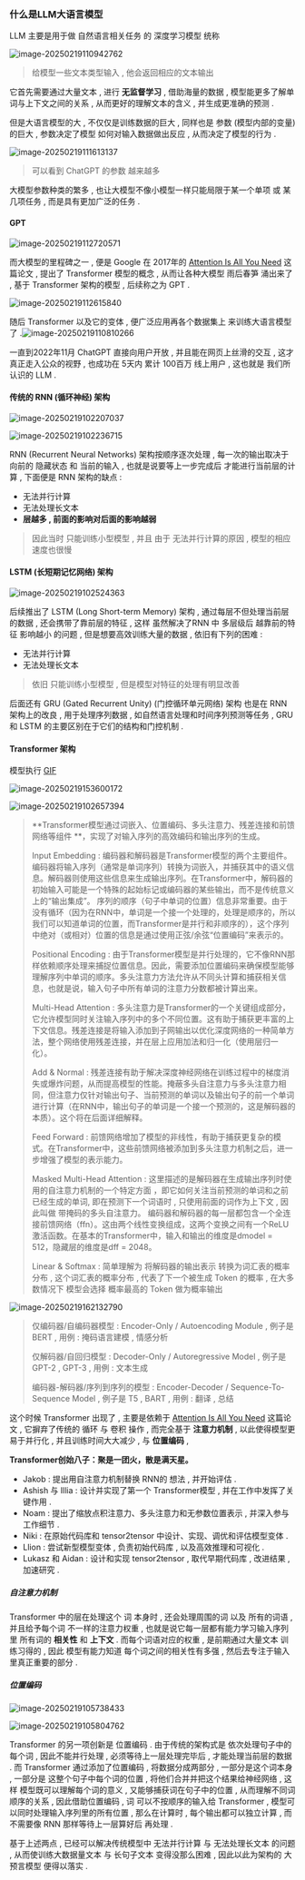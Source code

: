 ### 什么是LLM大语言模型

LLM 主要是用于做 自然语言相关任务 的 深度学习模型 统称

![image-20250219110942762](什么是LLM大语言模型.assets/image-20250219110942762.png)

>  给模型一些文本类型输入 , 他会返回相应的文本输出 

它首先需要通过大量文本 , 进行 **无监督学习** , 借助海量的数据 , 模型能更多了解单词与上下文之间的关系 , 从而更好的理解文本的含义 , 并生成更准确的预测 .


但是大语言模型的大 , 不仅仅是训练数据的巨大 , 同样也是 参数 (模型内部的变量) 的巨大 , 参数决定了模型 如何对输入数据做出反应 , 从而决定了模型的行为 .

![image-20250219111613137](什么是LLM大语言模型.assets/image-20250219111613137.png)

> 可以看到 ChatGPT 的参数 越来越多

大模型参数种类的繁多 , 也让大模型不像小模型一样只能局限于某一个单项 或 某几项任务 , 而是具有更加广泛的任务 .

#### GPT

![image-20250219112720571](什么是LLM大语言模型.assets/image-20250219112720571.png)

而大模型的里程碑之一 , 便是 Google 在 2017年的 [Attention Is All You Need][Attention Is All You Need] 这篇论文 , 提出了 Transformer 模型的概念 , 从而让各种大模型 雨后春笋 涌出来了 , 基于 Transformer 架构的模型 , 后续称之为 GPT .

![image-20250219112615840](什么是LLM大语言模型.assets/image-20250219112615840.png)

随后 Transformer 以及它的变体 , 便广泛应用再各个数据集上 来训练大语言模型了 .![image-20250219110810266](什么是LLM大语言模型.assets/image-20250219110810266.png)


一直到2022年11月 ChatGPT 直接向用户开放 , 并且能在网页上丝滑的交互 , 这才真正走入公众的视野 , 也成功在 5天内 累计 100百万 线上用户 , 这也就是 我们所认识的 LLM . 



#### 传统的 RNN (循环神经) 架构



![image-20250219102207037](什么是LLM大语言模型.assets/image-20250219102207037.png)

![image-20250219102236715](什么是LLM大语言模型.assets/image-20250219102236715.png)

RNN (Recurrent Neural Networks) 架构按顺序逐次处理 , 每一次的输出取决于向前的 隐藏状态 和 当前的输入 , 也就是说要等上一步完成后 才能进行当前层的计算 , 下面便是 RNN 架构的缺点 :

- 无法并行计算
- 无法处理长文本 
- **层越多 , 前面的影响对后面的影响越弱**

> 因此当时 只能训练小型模型 , 并且 由于 无法并行计算的原因 , 模型的相应速度也很慢 



#### LSTM (长短期记忆网络) 架构

![image-20250219102524363](什么是LLM大语言模型.assets/image-20250219102524363.png)

后续推出了 LSTM (Long Short-term Memory) 架构 , 通过每层不但处理当前层的数据 , 还会携带了靠前层的特征 , 这样 虽然解决了RNN 中 多层级后 越靠前的特征 影响越小 的问题 , 但是想要高效训练大量的数据 , 依旧有下列的困难 :

- 无法并行计算
- 无法处理长文本
> 依旧 只能训练小型模型 , 但是模型对特征的处理有明显改善



后面还有 GRU  (Gated Recurrent Unity) (门控循环单元网络) 架构 也是在 RNN 架构上的改良 , 用于处理序列数据 , 如自然语言处理和时间序列预测等任务 , GRU 和 LSTM 的主要区别在于它们的结构和门控机制 .



#### Transformer 架构

模型执行 [GIF](什么是LLM大语言模型.assets/Transformer架构.gif)

![image-20250219153600172](什么是LLM大语言模型.assets/image-20250219153600172.png)

![image-20250219102657394](什么是LLM大语言模型.assets/image-20250219102657394.png)

>**Transformer模型通过词嵌入、位置编码、多头注意力、残差连接和前馈网络等组件 **，实现了对输入序列的高效编码和输出序列的生成。
>
>Input Embedding : 编码器和解码器是Transformer模型的两个主要组件。编码器将输入序列（通常是单词序列）转换为词嵌入，并捕获其中的语义信息。解码器则使用这些信息来生成输出序列。在Transformer中，解码器的初始输入可能是一个特殊的起始标记或编码器的某些输出，而不是传统意义上的“输出集成”。 序列的顺序（句子中单词的位置）信息非常重要。由于没有循环（因为在RNN中，单词是一个接一个处理的，处理是顺序的，所以我们可以知道单词的位置，而Transformer是并行和非顺序的），这个序列中绝对（或相对）位置的信息是通过使用正弦/余弦“位置编码”来表示的。
>
>Positional Encoding : 由于Transformer模型是并行处理的，它不像RNN那样依赖顺序处理来捕捉位置信息。因此，需要添加位置编码来确保模型能够理解序列中单词的顺序。多头注意力方法允许从不同头计算和捕获相关信息，也就是说，输入句子中所有单词的注意力分数都被计算出来。
>
>Multi-Head Attention : 多头注意力是Transformer的一个关键组成部分，它允许模型同时关注输入序列中的多个不同位置。这有助于捕获更丰富的上下文信息。残差连接是将输入添加到子网输出以优化深度网络的一种简单方法，整个网络使用残差连接，并在层上应用加法和归一化（使用层归一化）。
>
>Add & Normal : 残差连接有助于解决深度神经网络在训练过程中的梯度消失或爆炸问题，从而提高模型的性能。掩蔽多头自注意力与多头注意力相同，但注意力仅针对输出句子、当前预测的单词以及输出句子的前一个单词进行计算（在RNN中，输出句子的单词是一个接一个预测的，这是解码器的本质）。这个将在后面详细解释。
>
>Feed Forward : 前馈网络增加了模型的非线性，有助于捕获更复杂的模式。在Transformer中，这些前馈网络被添加到多头注意力机制之后，进一步增强了模型的表示能力。
>
>Masked Multi-Head Attention : 这里描述的是解码器在生成输出序列时使用的自注意力机制的一个特定方面 ，即它如何关注当前预测的单词和之前已经生成的单词, 即在预测下一个词语时 , 只使用前面的词作为上下文 , 因此叫做 带掩码的多头自注意力。 编码器和解码器的每一层都包含一个全连接前馈网络（ffn）。这由两个线性变换组成，这两个变换之间有一个ReLU激活函数。在基本的Transformer中，输入和输出的维度是dmodel = 512，隐藏层的维度是dff = 2048。
>
>Linear & Softmax : 简单理解为 将解码器的输出表示 转换为词汇表的概率分布 , 这个词汇表的概率分布 , 代表了下一个被生成 Token 的概率 , 在大多数情况下 模型会选择 概率最高的 Token 做为概率输出

![image-20250219162132790](什么是LLM大语言模型.assets/image-20250219162132790.png)

>仅编码器/自编码器模型 : Encoder-Only / Autoencoding Module , 例子是 BERT , 用例 : 掩码语言建模 , 情感分析
>
>仅解码器/自回归模型 : Decoder-Only / Autoregressive Model , 例子是 GPT-2 , GPT-3 , 用例 : 文本生成
>
>编码器-解码器/序列到序列的模型 : Encoder-Decoder / Sequence-To-Sequence Model , 例子是 T5 , BART , 用例 : 翻译 , 总结



这个时候 Transformer 出现了 , 主要是依赖于 [Attention Is All You Need][Attention Is All You Need] 这篇论文 , 它摒弃了传统的 循环 与 卷积 操作 , 而完全基于 **注意力机制**  , 以此使得模型更易于并行化 , 并且训练时间大大减少 , 与 **位置编码** , 

**Transformer创始八子：聚是一团火，散是满天星。**

- Jakob : 提出用自注意力机制替换 RNN的 想法 , 并开始评估 .
- Ashish 与 Illia : 设计并实现了第一个 Transformer模型 , 并在工作中发挥了关键作用 .
- Noam : 提出了缩放点积注意力、多头注意力和无参数位置表示 , 并深入参与工作细节 .
- Niki : 在原始代码库和 tensor2tensor 中设计、实现、调优和评估模型变体 .
- Llion : 尝试新型模型变体 , 负责初始代码库 , 以及高效推理和可视化 .
- Lukasz 和 Aidan : 设计和实现 tensor2tensor , 取代早期代码库 , 改进结果 , 加速研究 .

##### 自注意力机制
Transformer 中的层在处理这个 词 本身时 , 还会处理周围的词 以及 所有的词语 , 并且给予每个词 不一样的注意力权重 , 也就是说它每一层都有能力学习输入序列里 所有词的 **相关性** 和 **上下文** .
而每个词语对应的权重 , 是前期通过大量文本 训练习得的 , 因此 模型有能力知道 每个词之间的相关性有多强 , 然后去专注于输入里真正重要的部分 .

##### 位置编码

![image-20250219105738433](什么是LLM大语言模型.assets/image-20250219105738433.png)

![image-20250219105804762](什么是LLM大语言模型.assets/image-20250219105804762.png)

Transformer 的另一项创新是 位置编码 .
由于传统的架构式是 依次处理句子中的每个词 , 因此不能并行处理 , 必须等待上一层处理完毕后 , 才能处理当前层的数据 .
而 Transformer 通过添加了位置编码 , 将数据分成两部分 , 一部分是这个词本身 , 一部分是 这整个句子中每个词的位置 , 将他们合并并把这个结果给神经网络 , 这样 模型既可以理解每个词的意义 , 又能够捕获词在句子中的位置 , 从而理解不同词顺序的关系 , 因此借助位置编码 , 词 可以不按顺序的输入给 Transformer , 模型可以同时处理输入序列里的所有位置 , 那么在计算时 , 每个输出都可以独立计算 , 而不需要像 RNN 那样等待上一层算好后 再处理 .



基于上述两点 , 已经可以解决传统模型中 无法并行计算 与 无法处理长文本 的问题 , 从而使训练大数据量文本 与 长句子文本 变得没那么困难 , 因此以此为架构的 大预言模型 便得以落实 .



[Attention Is All You Need]: https://arxiv.org/abs/1706.03762	"Google Transormer 模型提出"
[A Survey of Large Language Models]: https://arxiv.org/abs/2303.18223v15	"大语言模型的调查"
[BILIBILI AL 大模型科普]: https://www.bilibili.com/video/BV12N411x7FL
[BILIBILI Transformer 架构解析]: https://www.bilibili.com/video/BV1ZG411y7aZ
[论文解析]: https://news.cafa.edu.cn/MobileNews/independenWeixinContent?contentId=225329199

